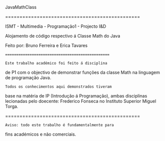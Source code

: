 JavaMathClass

  ===============================================
 
ISMT - Multimedia - Programação1 - Projecto I&D

Alojamento de código respectivo á Classe Math do Java

  Feito por: 
		Bruno Ferreira e Erica Tavares
		
	===============================================
	
    Este trabalho académico foi feito á disciplina 
  de P1 com o objectivo de demonstrar funções da 
  classe Math na linguagem de programação Java. 

    Todos os conhecimentos aqui demonstrados tiveram 
  base na matéria de IP (Introdução á Programação), 
  ambas disciplinas lecionadas pelo doecente: 
  Frederico Fonseca no Instituto Superior Miguel Torga.

  ===============================================

    Aviso: todo este trabalho é fundamentalmente para
  fins académicos e não comerciais.
